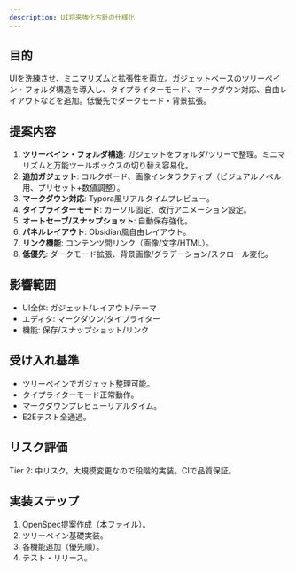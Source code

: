 ```yaml
---
description: UI将来強化方針の仕様化
---
```


## 目的
UIを洗練させ、ミニマリズムと拡張性を両立。ガジェットベースのツリーペイン・フォルダ構造を導入し、タイプライターモード、マークダウン対応、自由レイアウトなどを追加。低優先でダークモード・背景拡張。

## 提案内容
1. **ツリーペイン・フォルダ構造**: ガジェットをフォルダ/ツリーで整理。ミニマリズムと万能ツールボックスの切り替え容易化。
2. **追加ガジェット**: コルクボード、画像インタラクティブ（ビジュアルノベル用、プリセット+数値調整）。
3. **マークダウン対応**: Typora風リアルタイムプレビュー。
4. **タイプライターモード**: カーソル固定、改行アニメーション設定。
5. **オートセーブ/スナップショット**: 自動保存強化。
6. **パネルレイアウト**: Obsidian風自由レイアウト。
7. **リンク機能**: コンテンツ間リンク（画像/文字/HTML）。
8. **低優先**: ダークモード拡張、背景画像/グラデーション/スクロール変化。

## 影響範囲
- UI全体: ガジェット/レイアウト/テーマ
- エディタ: マークダウン/タイプライター
- 機能: 保存/スナップショット/リンク

## 受け入れ基準
- ツリーペインでガジェット整理可能。
- タイプライターモード正常動作。
- マークダウンプレビューリアルタイム。
- E2Eテスト全通過。

## リスク評価
Tier 2: 中リスク。大規模変更なので段階的実装。CIで品質保証。

## 実装ステップ
1. OpenSpec提案作成（本ファイル）。
2. ツリーペイン基礎実装。
3. 各機能追加（優先順）。
4. テスト・リリース。
